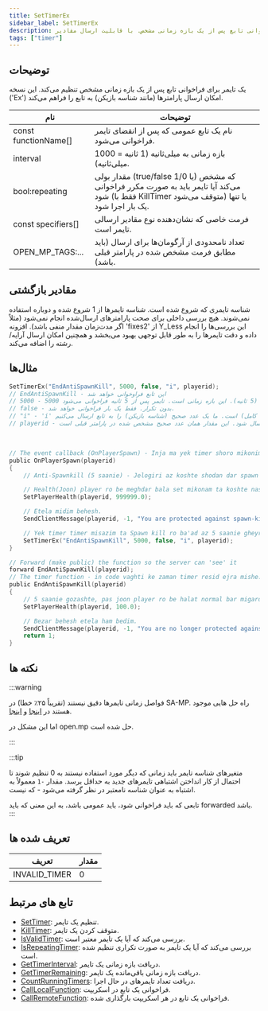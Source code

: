```yaml
---
title: SetTimerEx
sidebar_label: SetTimerEx
description: تنظیم یک تایمر برای فراخوانی تابع پس از یک بازه زمانی مشخص. با قابلیت ارسال مقادیر
tags: ["timer"]
---
```


## توضیحات

یک تایمر برای فراخوانی تابع پس از یک بازه زمانی مشخص تنظیم می‌کند. این نسخه ('Ex') امکان ارسال پارامترها (مانند شناسه بازیکن) به تابع را فراهم می‌کند.

| نام                  | توضیحات                                                                                                                                      |
| -------------------- | -------------------------------------------------------------------------------------------------------------------------------------------- |
| const functionName[] | نام یک تابع عمومی که پس از انقضای تایمر فراخوانی می‌شود.                                                                                     |
| interval             | بازه زمانی به میلی‌ثانیه (1 ثانیه = 1000 میلی‌ثانیه).                                                                                        |
| bool:repeating       | مقدار بولی (true/false یا 1/0) که مشخص می‌کند آیا تایمر باید به صورت مکرر فراخوانی شود (فقط با KillTimer متوقف می‌شود) یا تنها یک بار اجرا شود. |
| const specifiers[]   | فرمت خاصی که نشان‌دهنده نوع مقادیر ارسالی تایمر است.                                                                                        |
| OPEN_MP_TAGS:...     | تعداد نامحدودی از آرگومان‌ها برای ارسال (باید مطابق فرمت مشخص شده در پارامتر قبلی باشد).                                                      |

## مقادیر بازگشتی

شناسه تایمری که شروع شده است. شناسه تایمرها از 1 شروع شده و دوباره استفاده نمی‌شوند. هیچ بررسی داخلی برای صحت پارامترهای ارسال‌شده انجام نمی‌شود (مثلاً اگر مدت‌زمان مقدار منفی باشد). افزونه 'fixes2' از Y_Less این بررسی‌ها را انجام داده و دقت تایمرها را به طور قابل توجهی بهبود می‌بخشد و همچنین امکان ارسال آرایه/رشته را اضافه می‌کند.

## مثال‌ها

```c
SetTimerEx("EndAntiSpawnKill", 5000, false, "i", playerid);
// EndAntiSpawnKill - این تابع فراوخوانی خواهد شد
// 5000 - 5000 میلی‌ثانیه (5 ثانیه). این بازه زمانی است. تایمر پس از 5 ثانیه فراخوانی می‌شود.
// false - بدون تکرار. فقط یک بار فراخوانی خواهد شد.
// "i" - 'i' نشان‌دهنده عدد صحیح (عدد کامل) است. ما یک عدد صحیح (شناسه بازیکن) را به تابع ارسال می‌کنیم.
// playerid - مقداری که باید ارسال شود. این مقدار همان عدد صحیح مشخص شده در پارامتر قبلی است.
```

<br />

```c
// The event callback (OnPlayerSpawn) - Inja ma yek timer shoro mikonim.
public OnPlayerSpawn(playerid)
{
    // Anti-Spawnkill (5 saanie) - Jelogiri az koshte shodan dar spawn ta 5 saanie.

    // Health(Joon) player ro be meghdar bala set mikonam ta koshte nashavad.
    SetPlayerHealth(playerid, 999999.0);

    // Etela midim behesh.
    SendClientMessage(playerid, -1, "You are protected against spawn-killing for 5 seconds.");

    // Yek timer timer misazim ta Spawn kill ro ba'ad az 5 saanie gheyr fa'al kone.
    SetTimerEx("EndAntiSpawnKill", 5000, false, "i", playerid);
}

// Forward (make public) the function so the server can 'see' it
forward EndAntiSpawnKill(playerid);
// The timer function - in code vaghti ke zaman timer resid ejra mishe.
public EndAntiSpawnKill(playerid)
{
    // 5 saanie gozashte, pas joon player ro be halat normal bar migardonim.
    SetPlayerHealth(playerid, 100.0);

    // Bezar behesh etela ham bedim.
    SendClientMessage(playerid, -1, "You are no longer protected against spawn-killing.");
    return 1;
}
```

## نکته ها

:::warning


فواصل زمانی تایمرها دقیق نیستند (تقریباً ۲۵٪ خطا) در SA-MP. راه حل هایی موجود هستند در [اینجا](https://sampforum.blast.hk/showthread.php?tid=289675) و [اینجا](https://sampforum.blast.hk/showthread.php?tid=650736).

اما این مشکل در open.mp حل شده است.

:::

:::tip

متغیرهای شناسه تایمر باید زمانی که دیگر مورد استفاده نیستند به 0 تنظیم شوند تا احتمال از کار انداختن اشتباهی تایمرهای جدید به حداقل برسد. مقدار `-1` معمولاً به اشتباه به عنوان شناسه نامعتبر در نظر گرفته می‌شود - که نیست.

تابعی که باید فراخوانی شود، باید عمومی باشد، به این معنی که باید forwarded باشد.
:::

## تعریف شده ها

| تعریف    | مقدار |
|---------------|-------|
| INVALID_TIMER | 0     |

## تابع های مرتبط

- [SetTimer](SetTimer): تنظیم یک تایمر.
- [KillTimer](KillTimer): متوقف کردن یک تایمر.
- [IsValidTimer](IsValidTimer): بررسی می‌کند که آیا یک تایمر معتبر است.
- [IsRepeatingTimer](IsRepeatingTimer): بررسی می‌کند که آیا یک تایمر به صورت تکراری تنظیم شده است.
- [GetTimerInterval](GetTimerInterval): دریافت بازه زمانی یک تایمر.
- [GetTimerRemaining](GetTimerRemaining): دریافت بازه زمانی باقی‌مانده یک تایمر.
- [CountRunningTimers](CountRunningTimers): دریافت تعداد تایمرهای در حال اجرا.
- [CallLocalFunction](CallLocalFunction): فراخوانی یک تابع در اسکریپت.
- [CallRemoteFunction](CallRemoteFunction): فراخوانی یک تابع در هر اسکریپت بارگذاری شده.
